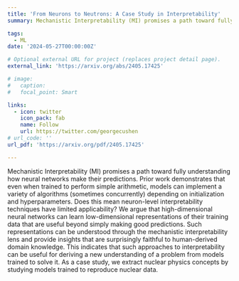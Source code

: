 ```yaml
---
title: 'From Neurons to Neutrons: A Case Study in Interpretability'
summary: Mechanistic Interpretability (MI) promises a path toward fully understanding how neural networks make their predictions. Prior work demonstrates that even when trained to perform simple arithmetic, models can implement a variety of algorithms (sometimes concurrently) depending on initialization and hyperparameters. Does this mean neuron-level interpretability techniques have limited applicability? We argue that high-dimensional neural networks can learn low-dimensional representations of their training data that are useful beyond simply making good predictions. Such representations can be understood through the mechanistic interpretability lens and provide insights that are surprisingly faithful to human-derived domain knowledge. This indicates that such approaches to interpretability can be useful for deriving a new understanding of a problem from models trained to solve it. As a case study, we extract nuclear physics concepts by studying models trained to reproduce nuclear data.

tags:
  - ML
date: '2024-05-27T00:00:00Z'

# Optional external URL for project (replaces project detail page).
external_link: 'https://arxiv.org/abs/2405.17425'

# image:
#   caption: 
#   focal_point: Smart

links:
  - icon: twitter
    icon_pack: fab
    name: Follow
    url: https://twitter.com/georgecushen
# url_code: ''
url_pdf: 'https://arxiv.org/pdf/2405.17425'

---
```


Mechanistic Interpretability (MI) promises a path toward fully understanding how neural networks make their predictions. Prior work demonstrates that even when trained to perform simple arithmetic, models can implement a variety of algorithms (sometimes concurrently) depending on initialization and hyperparameters. Does this mean neuron-level interpretability techniques have limited applicability? We argue that high-dimensional neural networks can learn low-dimensional representations of their training data that are useful beyond simply making good predictions. Such representations can be understood through the mechanistic interpretability lens and provide insights that are surprisingly faithful to human-derived domain knowledge. This indicates that such approaches to interpretability can be useful for deriving a new understanding of a problem from models trained to solve it. As a case study, we extract nuclear physics concepts by studying models trained to reproduce nuclear data.
